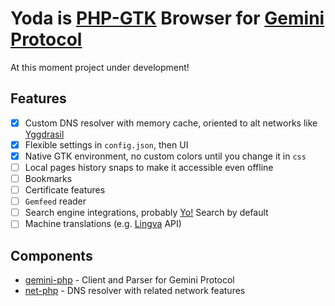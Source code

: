 # Yoda is [PHP-GTK](https://github.com/scorninpc/php-gtk3) Browser for [Gemini Protocol](https://geminiprotocol.net)

At this moment project under development!

## Features

* [x] Custom DNS resolver with memory cache, oriented to alt networks like [Yggdrasil](https://github.com/yggdrasil-network/yggdrasil-go)
* [x] Flexible settings in `config.json`, then UI
* [x] Native GTK environment, no custom colors until you change it in `css`
* [ ] Local pages history snaps to make it accessible even offline
* [ ] Bookmarks
* [ ] Certificate features
* [ ] `Gemfeed` reader
* [ ] Search engine integrations, probably [Yo!](https://github.com/YGGverse/Yo/tree/gemini) Search by default
* [ ] Machine translations (e.g. [Lingva](https://github.com/thedaviddelta/lingva-translate) API)

## Components

* [gemini-php](https://github.com/YGGverse/gemini-php) - Client and Parser for Gemini Protocol
* [net-php](https://github.com/YGGverse/net-php) - DNS resolver with related network features